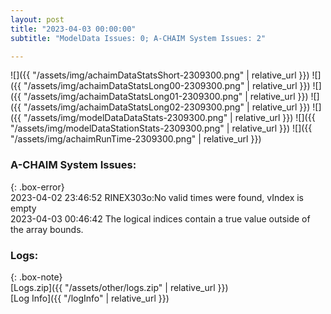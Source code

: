 ```yaml
---
layout: post
title: "2023-04-03 00:00:00"
subtitle: "ModelData Issues: 0; A-CHAIM System Issues: 2"

---
```


![]({{ "/assets/img/achaimDataStatsShort-2309300.png" | relative_url }})
![]({{ "/assets/img/achaimDataStatsLong00-2309300.png" | relative_url }})
![]({{ "/assets/img/achaimDataStatsLong01-2309300.png" | relative_url }})
![]({{ "/assets/img/achaimDataStatsLong02-2309300.png" | relative_url }})
![]({{ "/assets/img/modelDataDataStats-2309300.png" | relative_url }})
![]({{ "/assets/img/modelDataStationStats-2309300.png" | relative_url }})
![]({{ "/assets/img/achaimRunTime-2309300.png" | relative_url }})



### A-CHAIM System Issues:  
  
{: .box-error}  
2023-04-02 23:46:52 RINEX303o:No valid times were found, vIndex is empty  
2023-04-03 00:46:42 The logical indices contain a true value outside of the array bounds.  

### Logs:  
  
{: .box-note}  
[Logs.zip]({{ "/assets/other/logs.zip" | relative_url }})  
[Log Info]({{ "/logInfo" | relative_url }})  
